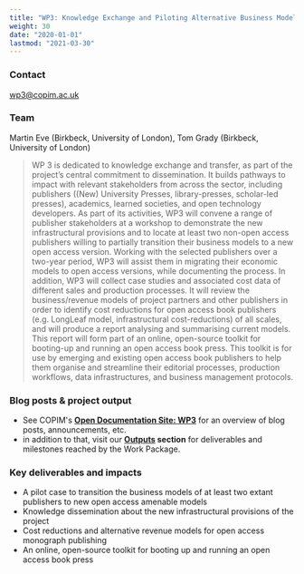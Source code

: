 ```yaml
---
title: "WP3: Knowledge Exchange and Piloting Alternative Business Models"
weight: 30
date: "2020-01-01"
lastmod: "2021-03-30"
---
```


### Contact

[wp3@copim.ac.uk](mailto:wp3@copim.ac.uk)  

### Team

Martin Eve (Birkbeck, University of London), Tom Grady (Birkbeck, University of London)     

> WP 3 is dedicated to knowledge exchange and transfer, as part of the project’s central commitment to dissemination. It builds pathways to impact with relevant stakeholders from across the sector, including publishers ((New) University Presses, library-presses, scholar-led presses), academics, learned societies, and open technology developers. As part of its activities, WP3 will convene a range of publisher stakeholders at a workshop to demonstrate the new infrastructural provisions and to locate at least two non-open access publishers willing to partially transition their business models to a new open access version. Working with the selected publishers over a two-year period, WP3 will assist them in migrating their economic models to open access versions, while documenting the process. In addition, WP3 will collect case studies and associated cost data of different sales and production processes. It will review the business/revenue models of project partners and other publishers in order to identify cost reductions for open access book publishers (e.g. LongLeaf model, infrastructural cost-reductions) of all scales, and will produce a report analysing and summarising current models. This report will form part of an online, open-source toolkit for booting-up and running an open access book press. This toolkit is for use by emerging and existing open access book publishers to help them organise and streamline their editorial processes, production workflows, data infrastructures, and business management protocols.

### Blog posts & project output

* See COPIM's **[Open Documentation Site: WP3](https://copim.pubpub.org/work-package-3)** for an overview of blog posts, announcements, etc.
* in addition to that, visit our **[Outputs](https://www.copim.ac.uk/about-us/outputs/) section** for deliverables and milestones reached by the Work Package.  

### Key deliverables and impacts

* A pilot case to transition the business models of at least two extant publishers to new open access amenable models
* Knowledge dissemination about the new infrastructural provisions of the project
* Cost reductions and alternative revenue models for open access monograph publishing
* An online, open-source toolkit for booting up and running an open access book press
